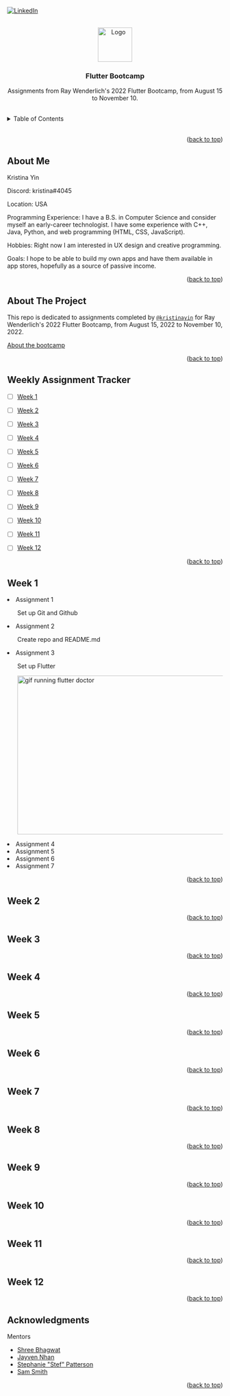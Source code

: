 <!-- Improved compatibility of back to top link: See: https://github.com/othneildrew/Best-README-Template/pull/73 -->
<a name="readme-top"></a>
<!--




<!-- PROJECT SHIELDS -->
<!--
*** I'm using markdown "reference style" links for readability.
*** Reference links are enclosed in brackets [ ] instead of parentheses ( ).
*** See the bottom of this document for the declaration of the reference variables
*** for contributors-url, forks-url, etc. This is an optional, concise syntax you may use.
*** https://www.markdownguide.org/basic-syntax/#reference-style-links
-->
[![LinkedIn][linkedin-shield]][linkedin-url]



<!-- PROJECT LOGO -->
<br />
<div align="center">
  <a href="https://github.com/kristinayin/Flutter">
    <img src="https://iconape.com/wp-content/png_logo_vector/flutter-logo.png" alt="Logo" width="80" height="80">
  </a>

<h3 align="center">Flutter Bootcamp</h3>

  <p align="center">
    Assignments from Ray Wenderlich's 2022 Flutter Bootcamp, from August 15 to November 10. 
  </p>
</div>
<br>



<!-- TABLE OF CONTENTS -->
<details>
  <summary>Table of Contents</summary>
  <ol>
    <li>
      <a href="#about-the-project">About The Project</a>
    </li>
    <li><a href="#about-me">About Me</a></li>
    <li>
      <a href="#weekly-assignment-tracker">Weekly Assignments Tracker</a>
      <ul><a href="#week-1">Week 1</a></ul>
      <ul><a href="#week-2">Week 2</a></ul>
      <ul><a href="#week-3">Week 3</a></ul>
      <ul><a href="#week-4">Week 4</a></ul>
      <ul><a href="#week-5">Week 5</a></ul>
      <ul><a href="#week-6">Week 6</a></ul>
      <ul><a href="#week-7">Week 7</a></ul>
      <ul><a href="#week-8">Week 8</a></ul>
      <ul><a href="#week-9">Week 9</a></ul>
      <ul><a href="#week-10">Week 10</a></ul>
      <ul><a href="#week-11">Week 11</a></ul>
      <ul><a href="#week-12">Week 12</a></ul>
    </li>
    <li><a href="#acknowledgments">Acknowledgments</a></li>
  </ol>
</details>
<br>

<p align="right">(<a href="#readme-top">back to top</a>)</p>

<!-- ABOUT ME -->
## About Me

Kristina Yin

Discord: kristina#4045

Location: USA

Programming Experience: 
I have a B.S. in Computer Science and consider myself an early-career technologist. I have some experience with C++, Java, Python, and web programming (HTML, CSS, JavaScript). 

Hobbies:
Right now I am interested in UX design and creative programming. 

Goals:
I hope to be able to build my own apps and have them available in app stores, hopefully as a source of passive income.


<p align="right">(<a href="#readme-top">back to top</a>)</p>

<!-- ABOUT THE PROJECT -->
## About The Project

This repo is dedicated to assignments completed by [`@kristinayin`](https://github.com/kristinayin) for Ray Wenderlich's 2022 Flutter Bootcamp, from August 15, 2022 to November 10, 2022. 

[About the bootcamp](https://store.raywenderlich.com/bootcamp)

<p align="right">(<a href="#readme-top">back to top</a>)</p>


<!-- WEEKLY ASSIGNMENTS -->
## Weekly Assignment Tracker

- [ ] [Week 1](#week-1)
- [ ] [Week 2](#week-2)
- [ ] [Week 3](#week-3)
- [ ] [Week 4](#week-4)
- [ ] [Week 5](#week-5)
- [ ] [Week 6](#week-6)
- [ ] [Week 7](#week-7)
- [ ] [Week 8](#week-8)
- [ ] [Week 9](#week-9)
- [ ] [Week 10](#week-10)
- [ ] [Week 11](#week-11)
- [ ] [Week 12](#week-12)


<p align="right">(<a href="#readme-top">back to top</a>)</p>

<!-- WEEK 1 -->
## Week 1

<li>Assignment 1</li>
  <ul>Set up Git and Github</ul>
<li>Assignment 2</li>
  <ul>Create repo and README.md</ul>
<li>Assignment 3</li>
  <ul>Set up Flutter</ul>
  <ul><img src="https://s4.gifyu.com/images/flutter_doctor.gif" alt="gif running flutter doctor" width="585" height="370"></ul>
<li>Assignment 4</li>
<li>Assignment 5</li>
<li>Assignment 6</li>
<li>Assignment 7</li>

<p align="right">(<a href="#readme-top">back to top</a>)</p>

<!-- WEEK 2 -->
## Week 2

<p align="right">(<a href="#readme-top">back to top</a>)</p>

<!-- WEEK 3 -->
## Week 3

<p align="right">(<a href="#readme-top">back to top</a>)</p>

<!-- WEEK 4 -->
## Week 4

<p align="right">(<a href="#readme-top">back to top</a>)</p>

<!-- WEEK 5 -->
## Week 5

<p align="right">(<a href="#readme-top">back to top</a>)</p>

<!-- WEEK 6 -->
## Week 6

<p align="right">(<a href="#readme-top">back to top</a>)</p>

<!-- WEEK 7 -->
## Week 7

<p align="right">(<a href="#readme-top">back to top</a>)</p>

<!-- WEEK 8 -->
## Week 8

<p align="right">(<a href="#readme-top">back to top</a>)</p>

<!-- WEEK 9 -->
## Week 9

<p align="right">(<a href="#readme-top">back to top</a>)</p>

<!-- WEEK 10 -->
## Week 10

<p align="right">(<a href="#readme-top">back to top</a>)</p>

<!-- WEEK 11 -->
## Week 11

<p align="right">(<a href="#readme-top">back to top</a>)</p>

<!-- WEEK 12 -->
## Week 12

<p align="right">(<a href="#readme-top">back to top</a>)</p>



<!-- ACKNOWLEDGMENTS -->
## Acknowledgments

Mentors
* [Shree Bhagwat](https://github.com/ShreeBhagwat)
* [Jayven Nhan](https://github.com/jayvenn)
* [Stephanie "Stef" Patterson](https://github.com/Stef-GMS)
* [Sam Smith](https://github.com/samasmith89)

<p align="right">(<a href="#readme-top">back to top</a>)</p>



<!-- MARKDOWN LINKS & IMAGES -->
<!-- https://www.markdownguide.org/basic-syntax/#reference-style-links -->
[linkedin-shield]: https://img.shields.io/badge/-LinkedIn-black.svg?style=for-the-badge&logo=linkedin&colorB=555
[linkedin-url]: https://www.linkedin.com/in/kristinacyin/